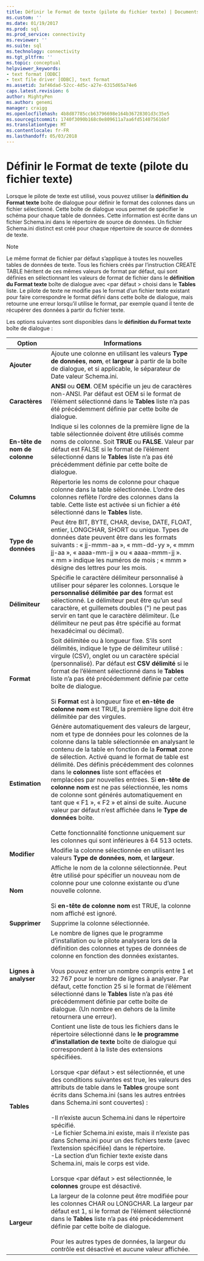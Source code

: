 ```yaml
---
title: Définir le Format de texte (pilote du fichier texte) | Documents Microsoft
ms.custom: ''
ms.date: 01/19/2017
ms.prod: sql
ms.prod_service: connectivity
ms.reviewer: ''
ms.suite: sql
ms.technology: connectivity
ms.tgt_pltfrm: ''
ms.topic: conceptual
helpviewer_keywords:
- text format [ODBC]
- text file driver [ODBC], text format
ms.assetid: 3af46dad-52cc-4d5c-a27e-6315d65a74e6
caps.latest.revision: 6
author: MightyPen
ms.author: genemi
manager: craigg
ms.openlocfilehash: 4b8d87785ccb63796698e164b36728301d3c35e5
ms.sourcegitcommit: 1740f3090b168c0e809611a7aa6fd514075616bf
ms.translationtype: MT
ms.contentlocale: fr-FR
ms.lasthandoff: 05/03/2018
---
```

# <a name="defining-text-format-text-file-driver"></a>Définir le Format de texte (pilote du fichier texte)
Lorsque le pilote de texte est utilisé, vous pouvez utiliser la **définition du Format texte** boîte de dialogue pour définir le format des colonnes dans un fichier sélectionné. Cette boîte de dialogue vous permet de spécifier le schéma pour chaque table de données. Cette information est écrite dans un fichier Schema.ini dans le répertoire de source de données. Un fichier Schema.ini distinct est créé pour chaque répertoire de source de données de texte.  
  
> [!NOTE]  
>  Le même format de fichier par défaut s’applique à toutes les nouvelles tables de données de texte. Tous les fichiers créés par l’instruction CREATE TABLE héritent de ces mêmes valeurs de format par défaut, qui sont définies en sélectionnant les valeurs de format de fichier dans le **définition du Format texte** boîte de dialogue avec \<par défaut > choisi dans le **Tables** liste. Le pilote de texte ne modifie pas le format d’un fichier texte existant pour faire correspondre le format défini dans cette boîte de dialogue, mais retourne une erreur lorsqu’il utilise le format, par exemple quand il tente de récupérer des données à partir du fichier texte.  
  
 Les options suivantes sont disponibles dans le **définition du Format texte** boîte de dialogue :  
  
|Option|Informations|  
|------------|-----------------|  
|**Ajouter**|Ajoute une colonne en utilisant les valeurs **Type de données**, **nom**, et **largeur** à partir de la boîte de dialogue, et si applicable, le séparateur de Date valeur Schema.ini.|  
|**Caractères**|**ANSI** ou **OEM**. OEM spécifie un jeu de caractères non-ANSI. Par défaut est OEM si le format de l’élément sélectionné dans le **Tables** liste n’a pas été précédemment définie par cette boîte de dialogue.|  
|**En-tête de nom de colonne**|Indique si les colonnes de la première ligne de la table sélectionnée doivent être utilisés comme noms de colonne. Soit **TRUE** ou **FALSE**. Valeur par défaut est FALSE si le format de l’élément sélectionné dans le **Tables** liste n’a pas été précédemment définie par cette boîte de dialogue.|  
|**Columns**|Répertorie les noms de colonne pour chaque colonne dans la table sélectionnée. L’ordre des colonnes reflète l’ordre des colonnes dans la table. Cette liste est activée si un fichier a été sélectionné dans le **Tables** liste.|  
|**Type de données**|Peut être BIT, BYTE, CHAR, devise, DATE, FLOAT, entier, LONGCHAR, SHORT ou unique. Types de données date peuvent être dans les formats suivants : « jj-mmm-aa », « mm-dd-yy », « mmm jj-aa », « aaaa-mm-jj » ou « aaaa-mmm-jj ». « mm » indique les numéros de mois ; « mmm » désigne des lettres pour les mois.|  
|**Délimiteur**|Spécifie le caractère délimiteur personnalisé à utiliser pour séparer les colonnes. Lorsque le **personnalisé délimitée par des** format est sélectionné. Le délimiteur peut être qu’un seul caractère, et guillemets doubles (") ne peut pas servir en tant que le caractère délimiteur. (Le délimiteur ne peut pas être spécifié au format hexadécimal ou décimal).|  
|**Format**|Soit délimitée ou à longueur fixe. S’ils sont délimités, indique le type de délimiteur utilisé : virgule (CSV), onglet ou un caractère spécial (personnalisé). Par défaut est **CSV délimité** si le format de l’élément sélectionné dans le **Tables** liste n’a pas été précédemment définie par cette boîte de dialogue.<br /><br /> Si **Format** est à longueur fixe et **en-tête de colonne nom** est TRUE, la première ligne doit être délimitée par des virgules.|  
|**Estimation**|Génère automatiquement des valeurs de largeur, nom et type de données pour les colonnes de la colonne dans la table sélectionnée en analysant le contenu de la table en fonction de la **Format** zone de sélection. Activé quand le format de table est délimité. Des définis précédemment des colonnes dans le **colonnes** liste sont effacées et remplacées par nouvelles entrées. Si **en-tête de colonne nom** est ne pas sélectionnée, les noms de colonne sont générés automatiquement en tant que « F1 », « F2 » et ainsi de suite. Aucune valeur par défaut n’est affichée dans le **Type de données** boîte.<br /><br /> Cette fonctionnalité fonctionne uniquement sur les colonnes qui sont inférieures à 64 513 octets.|  
|**Modifier**|Modifie la colonne sélectionnée en utilisant les valeurs **Type de données**, **nom**, et **largeur**.|  
|**Nom**|Affiche le nom de la colonne sélectionnée. Peut être utilisé pour spécifier un nouveau nom de colonne pour une colonne existante ou d’une nouvelle colonne.<br /><br /> Si **en-tête de colonne nom** est TRUE, la colonne nom affiché est ignoré.|  
|**Supprimer**|Supprime la colonne sélectionnée.|  
|**Lignes à analyser**|Le nombre de lignes que le programme d’installation ou le pilote analysera lors de la définition des colonnes et types de données de colonne en fonction des données existantes.<br /><br /> Vous pouvez entrer un nombre compris entre 1 et 32 767 pour le nombre de lignes à analyser. Par défaut, cette fonction 25 si le format de l’élément sélectionné dans le **Tables** liste n’a pas été précédemment définie par cette boîte de dialogue. (Un nombre en dehors de la limite retournera une erreur).|  
|**Tables**|Contient une liste de tous les fichiers dans le répertoire sélectionné dans le **le programme d’installation de texte** boîte de dialogue qui correspondent à la liste des extensions spécifiées.<br /><br /> Lorsque \<par défaut > est sélectionnée, et une des conditions suivantes est true, les valeurs des attributs de table dans le **Tables** groupe sont écrits dans Schema.ini (sans les autres entrées dans Schema.ini sont couvertes) :<br /><br /> -Il n’existe aucun Schema.ini dans le répertoire spécifié.<br />-Le fichier Schema.ini existe, mais il n’existe pas dans Schema.ini pour un des fichiers texte (avec l’extension spécifiée) dans le répertoire.<br />-La section d’un fichier texte existe dans Schema.ini, mais le corps est vide.<br /><br /> Lorsque \<par défaut > est sélectionnée, le **colonnes** groupe est désactivé.|  
|**Largeur**|La largeur de la colonne peut être modifiée pour les colonnes CHAR ou LONGCHAR. La largeur par défaut est 1, si le format de l’élément sélectionné dans le **Tables** liste n’a pas été précédemment définie par cette boîte de dialogue.<br /><br /> Pour les autres types de données, la largeur du contrôle est désactivé et aucune valeur affichée.|
